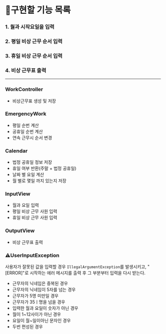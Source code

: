 # 📜구현할 기능 목록

### 1. 월과 시작요일을 입력

### 2. 평일 비상 근무 순서 입력

### 3. 휴일 비상 근무 순서 입력

### 4. 비상 근무표 출력

---

### WorkController
* 비상근무표 생성 및 저장


### EmergencyWork
* 평일 순번 계산
* 공휴일 순번 계산
* 연속 근무시 순서 변경


### Calendar
* 법정 공휴일 정보 저장
* 휴일 여부 반환(주말 + 법정 공휴일)
* 날짜 별 요일 계산
* 월 별로 몇일 까지 있는지 저장

### InputView
* 월과 요일 입력
* 평일 비상 근무 사원 입력
* 휴일 비상 근무 사원 입력


### OutputView
* 비상 근무표 출력



### ⚠️UserInputException
사용자가 잘못된 값을 입력할 경우 `IllegalArgumentException`를 발생시키고, "[ERROR]"로 시작하는 에러 메시지를 출력 후 그 부분부터 입력을 다시 받는다.

* 근무자의 닉네임은 중복된 경우
* 근무자의 닉네임이 5자를 넘는 경우
* 근무자가 5명 미만일 경우
* 근무자가 35ㅣ명을 넘을 경우
* 입력한 월과 요일이 숫자가 아닌 경우
* 월이 1~12사이가 아닌 경우
* 요일이 월~일이아닌 문자인 경우
* 두번 편성된 경우

